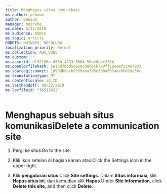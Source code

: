 ```yaml
---
title: Menghapus situs komunikasi
ms.author: pebaum
author: pebaum
manager: mnirkhe
ms.date: 6/25/2018
ms.audience: Admin
ms.topic: article
ROBOTS: NOINDEX, NOFOLLOW
localization_priority: Normal
ms.collection: Adm_O365
ms.custom: ''
ms.assetid: d132106a-d55b-4233-8664-56ae8e4c226b
ms.openlocfilehash: 5e15d7b6d5de28cd8b6cb729ff58ceef21407933
ms.sourcegitcommit: 1d98db8acb9959aba3b5e308a567ade6b62da56c
ms.translationtype: MT
ms.contentlocale: id-ID
ms.lasthandoff: 08/22/2019
ms.locfileid: "36513622"
---
```

# <a name="delete-a-communication-site"></a><span data-ttu-id="b31bf-102">Menghapus sebuah situs komunikasi</span><span class="sxs-lookup"><span data-stu-id="b31bf-102">Delete a communication site</span></span>

1. <span data-ttu-id="b31bf-103">Pergi ke situs.</span><span class="sxs-lookup"><span data-stu-id="b31bf-103">Go to the site.</span></span>
    
2. <span data-ttu-id="b31bf-104">Klik ikon setelan di bagian kanan atas.</span><span class="sxs-lookup"><span data-stu-id="b31bf-104">Click the Settings icon in the upper right.</span></span>
    
3. <span data-ttu-id="b31bf-105">Klik **pengaturan situs**.</span><span class="sxs-lookup"><span data-stu-id="b31bf-105">Click **Site settings**.</span></span> <span data-ttu-id="b31bf-106">Dalam **Situs informasi**, klik **Hapus situs ini**, dan kemudian klik **Hapus**.</span><span class="sxs-lookup"><span data-stu-id="b31bf-106">Under **Site Information**, click **Delete this site**, and then click **Delete**.</span></span>
    

